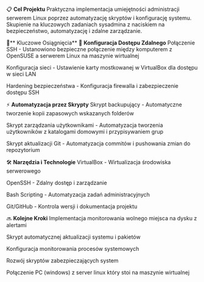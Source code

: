 📋 **Cel Projektu**
Praktyczna implementacja umiejętności administracji serwerem Linux poprzez automatyzację skryptów i konfigurację systemu. Skupienie na kluczowych zadaniach sysadmina z naciskiem na bezpieczeństwo, automatyzację i zdalne zarządzanie.

🎯** Kluczowe Osiągnięcia**
🔐 **Konfiguracja Dostępu Zdalnego**
Połączenie SSH - Ustanowiono bezpieczne połączenie między komputerem z OpenSUSE a serwerem Linux na maszynie wirtualnej

Konfiguracja sieci - Ustawienie karty mostkowanej w VirtualBox dla dostępu w sieci LAN

Hardening bezpieczeństwa - Konfiguracja firewalla i zabezpieczenie dostępu SSH

⚡ **Automatyzacja przez Skrypty**
Skrypt backupujący - Automatyczne tworzenie kopii zapasowych wskazanych folderów

Skrypt zarządzania użytkownikami - Automatyzacja tworzenia użytkowników z katalogami domowymi i przypisywaniem grup

Skrypt aktualizacji Git - Automatyzacja commitów i pushowania zmian do repozytorium

🛠️ **Narzędzia i Technologie**
VirtualBox - Wirtualizacja środowiska serwerowego

OpenSSH - Zdalny dostęp i zarządzanie

Bash Scripting - Automatyzacja zadań administracyjnych

Git/GitHub - Kontrola wersji i dokumentacja projektu

🔜 **Kolejne Kroki**
Implementacja monitorowania wolnego miejsca na dysku z alertami

Skrypt automatycznej aktualizacji systemu i pakietów

Konfiguracja monitorowania procesów systemowych

Rozwój skryptów zabezpieczających system

Połączenie PC (windows) z server linux który stoi na maszynie wirtualnej 

